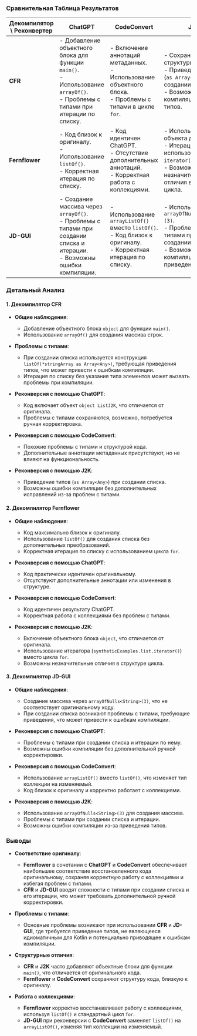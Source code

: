 ### Сравнительная Таблица Результатов

| **Декомпилятор \ Реконвертер** | **ChatGPT**                                                                                                                                      | **CodeConvert**                                                                                                                               | **J2K**                                                                                                                                           |
|--------------------------------|---------------------------------------------------------------------------------------------------------------------------------------------------|-----------------------------------------------------------------------------------------------------------------------------------------------|---------------------------------------------------------------------------------------------------------------------------------------------------|
| **CFR**                        | - Добавление объектного блока для функции `main()`. <br> - Использование `arrayOf()`. <br> - Проблемы с типами при итерации по списку.            | - Включение аннотаций метаданных. <br> - Использование объектного блока. <br> - Проблемы с типами в цикле `for`.                              | - Сохранение структуры объекта. <br> - Приведение типов (`as Array<Any>`) при создании списка. <br> - Возможны ошибки компиляции из-за типов.      |
| **Fernflower**                 | - Код близок к оригиналу. <br> - Использование `listOf()`. <br> - Корректная итерация по списку.                                                   | - Код идентичен ChatGPT. <br> - Отсутствие дополнительных аннотаций. <br> - Корректная работа с коллекциями.                                  | - Использование объекта для `main()`. <br> - Итерация с использованием `iterator()`. <br> - Возможны незначительные отличия в структуре цикла.     |
| **JD-GUI**                     | - Создание массива через `arrayOf()`. <br> - Проблемы с типами при создании списка и итерации. <br> - Возможны ошибки компиляции.                 | - Использование `arrayListOf()` вместо `listOf()`. <br> - Код близок к оригиналу. <br> - Корректная итерация по списку.                       | - Использование `arrayOfNulls<String>(3)`. <br> - Проблемы с типами при создании списка. <br> - Возможны ошибки компиляции из-за приведения типов. |

### Детальный Анализ

#### 1. Декомпилятор CFR

- **Общие наблюдения**:
    - Добавление объектного блока `object` для функции `main()`.
    - Использование `arrayOf()` для создания массива строк.

- **Проблемы с типами**:
    - При создании списка используется конструкция `listOf(*stringArray as Array<Any>)`, требующая приведения типов, что может привести к ошибкам компиляции.
    - Итерация по списку без указания типа элементов может вызвать проблемы при компиляции.

- **Реконверсия с помощью ChatGPT**:
    - Код включает объект `object ListJ2K`, что отличается от оригинала.
    - Проблемы с типами сохраняются, возможно, потребуется ручная корректировка.

- **Реконверсия с помощью CodeConvert**:
    - Похожие проблемы с типами и структурой кода.
    - Дополнительные аннотации метаданных присутствуют, но не влияют на функциональность.

- **Реконверсия с помощью J2K**:
    - Приведение типов (`as Array<Any>`) при создании списка.
    - Возможны ошибки компиляции без дополнительных исправлений из-за проблем с типами.

#### 2. Декомпилятор Fernflower

- **Общие наблюдения**:
    - Код максимально близок к оригиналу.
    - Использование `listOf()` для создания списка без дополнительных преобразований.
    - Корректная итерация по списку с использованием цикла `for`.

- **Реконверсия с помощью ChatGPT**:
    - Код практически идентичен оригинальному.
    - Отсутствуют дополнительные аннотации или изменения в структуре.

- **Реконверсия с помощью CodeConvert**:
    - Код идентичен результату ChatGPT.
    - Корректная работа с коллекциями без проблем с типами.

- **Реконверсия с помощью J2K**:
    - Включение объектного блока `object`, что отличается от оригинала.
    - Использование итератора (`syntheticExamples.list.iterator()`) вместо цикла `for`.
    - Возможны незначительные отличия в структуре цикла.

#### 3. Декомпилятор JD-GUI

- **Общие наблюдения**:
    - Создание массива через `arrayOfNulls<String>(3)`, что не соответствует оригинальному коду.
    - При создании списка возникают проблемы с типами, требующие приведения, что может привести к ошибкам компиляции.

- **Реконверсия с помощью ChatGPT**:
    - Проблемы с типами при создании списка и итерации по нему.
    - Возможны ошибки компиляции без дополнительной ручной корректировки.

- **Реконверсия с помощью CodeConvert**:
    - Использование `arrayListOf()` вместо `listOf()`, что изменяет тип коллекции на изменяемый.
    - Код близок к оригиналу и корректно работает с коллекциями.

- **Реконверсия с помощью J2K**:
    - Использование `arrayOfNulls<String>(3)` для создания массива.
    - Проблемы с типами при создании списка и итерации.
    - Возможны ошибки компиляции из-за приведения типов.

### Выводы

- **Соответствие оригиналу**:
    - **Fernflower** в сочетании с **ChatGPT** и **CodeConvert** обеспечивает наибольшее соответствие восстановленного кода оригинальному, сохраняя корректную работу с коллекциями и избегая проблем с типами.
    - **CFR** и **JD-GUI** вводят сложности с типами при создании списка и его итерации, что может требовать дополнительной ручной корректировки.

- **Проблемы с типами**:
    - Основные проблемы возникают при использовании **CFR** и **JD-GUI**, где требуется приведение типов, не являющееся идиоматичным для Kotlin и потенциально приводящее к ошибкам компиляции.

- **Структурные отличия**:
    - **CFR** и **J2K** часто добавляют объектные блоки для функции `main()`, что отличается от оригинального кода.
    - **Fernflower** и **CodeConvert** сохраняют структуру кода, близкую к оригиналу.

- **Работа с коллекциями**:
    - **Fernflower** корректно восстанавливает работу с коллекциями, используя `listOf()` и стандартный цикл `for`.
    - **JD-GUI** при реконверсии с **CodeConvert** заменяет `listOf()` на `arrayListOf()`, изменяя тип коллекции на изменяемый.